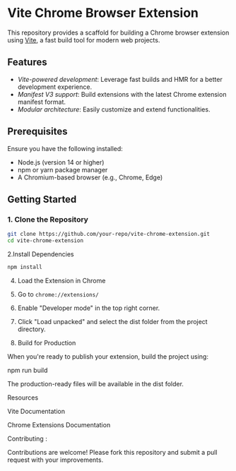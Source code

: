 # Vite Chrome Browser Extension

This repository provides a scaffold for building a Chrome browser extension using [Vite](https://vitejs.dev/), a fast build tool for modern web projects. 

## Features

- *Vite-powered development*: Leverage fast builds and HMR for a better development experience.
- *Manifest V3 support*: Build extensions with the latest Chrome extension manifest format.
- *Modular architecture*: Easily customize and extend functionalities.

## Prerequisites

Ensure you have the following installed:

- Node.js (version 14 or higher)
- npm or yarn package manager
- A Chromium-based browser (e.g., Chrome, Edge)

## Getting Started

### 1. Clone the Repository
```bash
git clone https://github.com/your-repo/vite-chrome-extension.git
cd vite-chrome-extension
```

2.Install Dependencies
```bash
npm install
```

4. Load the Extension in Chrome

1. Go to ``` chrome://extensions/ ```


2. Enable "Developer mode" in the top right corner.


3. Click "Load unpacked" and select the dist folder from the project directory.



5. Build for Production

When you're ready to publish your extension, build the project using:

npm run build

The production-ready files will be available in the dist folder.

Resources

Vite Documentation

Chrome Extensions Documentation


Contributing :

Contributions are welcome! Please fork this repository and submit a pull request with your improvements.
